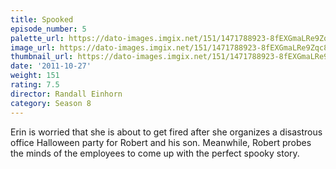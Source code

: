 ```yaml
---
title: Spooked
episode_number: 5
palette_url: https://dato-images.imgix.net/151/1471788923-8fEXGmaLRe9Zqc8DmCadjGnsIGm.jpg?ixlib=rb-1.1.0&ch=DPR%2CWidth&auto=enhance&palette=json
image_url: https://dato-images.imgix.net/151/1471788923-8fEXGmaLRe9Zqc8DmCadjGnsIGm.jpg?ixlib=rb-1.1.0&ch=DPR%2CWidth&auto=compress%2Cformat&w=500
thumbnail_url: https://dato-images.imgix.net/151/1471788923-8fEXGmaLRe9Zqc8DmCadjGnsIGm.jpg?ixlib=rb-1.1.0&ch=DPR%2CWidth&auto=enhance&w=500&h=280&fit=crop&fm=jpg
date: '2011-10-27'
weight: 151
rating: 7.5
director: Randall Einhorn
category: Season 8
---
```


Erin is worried that she is about to get fired after she organizes a disastrous office Halloween party for Robert and his son. Meanwhile, Robert probes the minds of the employees to come up with the perfect spooky story.